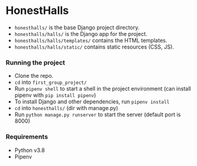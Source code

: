# HonestHalls

- `honesthalls/` is the base Django project directory.
- `honesthalls/halls/` is the Django app for the project.
- `honesthalls/halls/templates/` contains the HTML templates.
- `honesthalls/halls/static/` contains static resources (CSS, JS).

### Running the project
- Clone the repo.
- `cd` into `first_group_project/`
- Run `pipenv shell` to start a shell in the project environment (can install pipenv with `pip install pipenv`)
- To install Django and other dependencies, run `pipenv install`
- `cd` into `honesthalls/` (dir with manage.py)
- Run `python manage.py runserver` to start the server (default port is 8000)

### Requirements
- Python v3.8
- Pipenv